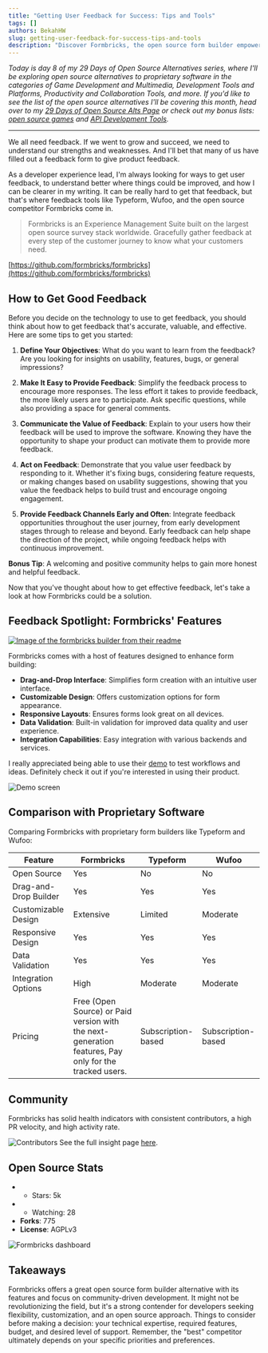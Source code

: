 ```yaml
---
title: "Getting User Feedback for Success: Tips and Tools"
tags: []
authors: BekahHW
slug: getting-user-feedback-for-success-tips-and-tools
description: "Discover Formbricks, the open source form builder empowering developers with customizable designs, responsive layouts, and robust integration capabilities. Learn why it's a solid alternative to proprietary software."
---
```


*Today is day 8 of my 29 Days of Open Source Alternatives series, where I'll be exploring open source alternatives to proprietary software in the categories of Game Development and Multimedia, Development Tools and Platforms, Productivity and Collaboration Tools, and more. If you'd like to see the list of the open source alternatives I'll be covering this month, head over to my [29 Days of Open Source Alts Page](https://oss.fyi/oss-alts) or check out my bonus lists:  [open source games](https://oss.fyi/oss-games) and [API Development Tools](https://oss.fyi/api-tools).*

<hr/>

We all need feedback. If we went to grow and succeed, we need to understand our strengths and weaknesses. And I'll bet that many of us have filled out a feedback form to give product feedback.

<!-- truncate -->

As a developer experience lead, I'm always looking for ways to get user feedback, to understand better where things could be improved, and how I can be clearer in my writing. It can be really hard to get that feedback, but that's where feedback tools like Typeform, Wufoo, and the open source competitor Formbricks come in.

> Formbricks is an Experience Management Suite built on the largest open source survey stack worldwide. Gracefully gather feedback at every step of the customer journey to know what your customers need.

[https://github.com/formbricks/formbricks](https://github.com/formbricks/formbricks)

## How to Get Good Feedback

Before you decide on the technology to use to get feedback, you should think about how to get feedback that's accurate, valuable, and effective. Here are some tips to get you started:

1. **Define Your Objectives**: What do you want to learn from the feedback? Are you looking for insights on usability, features, bugs, or general impressions?

2. **Make It Easy to Provide Feedback**: Simplify the feedback process to encourage more responses. The less effort it takes to provide feedback, the more likely users are to participate. Ask specific questions, while also providing a space for general comments.

3. **Communicate the Value of Feedback**: Explain to your users how their feedback will be used to improve the software. Knowing they have the opportunity to shape your product can motivate them to provide more feedback.

4. **Act on Feedback**: Demonstrate that you value user feedback by responding to it. Whether it's fixing bugs, considering feature requests, or making changes based on usability suggestions, showing that you value the feedback helps to build trust and encourage ongoing engagement.

5. **Provide Feedback Channels Early and Often**: Integrate feedback opportunities throughout the user journey, from early development stages through to release and beyond. Early feedback can help shape the direction of the project, while ongoing feedback helps with continuous improvement.

**Bonus Tip**: A welcoming and positive community helps to gain more honest and helpful feedback.

Now that you've thought about how to get effective feedback, let's take a look at how Formbricks could be a solution.

## Feedback Spotlight: Formbricks' Features

[![Image of the formbricks builder from their readme](https://dev-to-uploads.s3.amazonaws.com/uploads/articles/5g4m11dgn07qidtmno38.png)](https://github.com/formbricks/formbricks)

Formbricks comes with a host of features designed to enhance form building:

- **Drag-and-Drop Interface**: Simplifies form creation with an intuitive user interface.
- **Customizable Design**: Offers customization options for form appearance.
- **Responsive Layouts**: Ensures forms look great on all devices.
- **Data Validation**: Built-in validation for improved data quality and user experience.
- **Integration Capabilities**: Easy integration with various backends and services.

I really appreciated being able to use their [demo](https://formbricks.com/demo) to test workflows and ideas. Definitely check it out if you're interested in using their product.

![Demo screen](https://dev-to-uploads.s3.amazonaws.com/uploads/articles/1zkp4wrd5aieu6t0fj4l.png)

## Comparison with Proprietary Software

Comparing Formbricks with proprietary form builders like Typeform and Wufoo:

| Feature               | Formbricks        | Typeform         | Wufoo             |
|-----------------------|-------------------|------------------|-------------------|
| Open Source           | Yes               | No               | No                |
| Drag-and-Drop Builder | Yes               | Yes              | Yes               |
| Customizable Design   | Extensive         | Limited          | Moderate          |
| Responsive Design     | Yes               | Yes              | Yes               |
| Data Validation       | Yes               | Yes              | Yes               |
| Integration Options   | High              | Moderate         | Moderate          |
| Pricing               | Free (Open Source) or Paid version with the next-generation features, Pay only for the tracked users. | Subscription-based | Subscription-based |

## Community

Formbricks has solid health indicators with consistent contributors, a high PR velocity, and high activity rate.

![Contributors](https://dev-to-uploads.s3.amazonaws.com/uploads/articles/nmjhwjdojawhyxza8fku.png)
See the full insight page [here](https://app.opensauced.pizza/pages/BekahHW/1188/dashboard).

## Open Source Stats

- - Stars: 5k
- - Watching: 28
- **Forks**: 775
- **License**: AGPLv3

![Formbricks dashboard](https://dev-to-uploads.s3.amazonaws.com/uploads/articles/q78frvn5in9bylquztsw.png)

## Takeaways

Formbricks offers a great open source form builder alternative with its features and focus on community-driven development. It might not be revolutionizing the field, but it's a strong contender for developers seeking flexibility, customization, and an open source approach. Things to consider before making a decision: your technical expertise, required features, budget, and desired level of support. Remember, the "best" competitor ultimately depends on your specific priorities and preferences.

